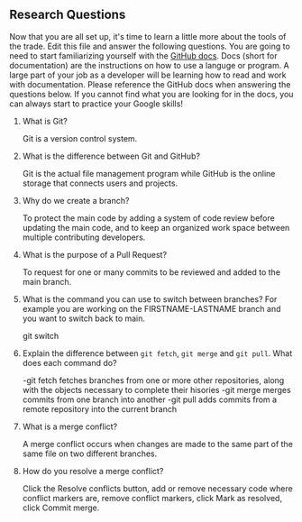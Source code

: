 ## Research Questions 

Now that you are all set up, it's time to learn a little more about the tools of the trade. Edit this file and answer the following questions. You are going to need to start familiarizing yourself with the [GitHub docs](https://docs.github.com/en). Docs (short for documentation) are the instructions on how to use a languge or program. A large part of your job as a developer will be learning how to read and work with documentation. Please reference the GitHub docs when answering the questions below. If you cannot find what you are looking for in the docs, you can always start to practice your Google skills!

1. What is Git?

	Git is a version control system.

2. What is the difference between Git and GitHub?

	Git is the actual file management program while GitHub is the online storage that connects users and projects.

3. Why do we create a branch?

	To protect the main code by adding a system of code review before updating the main code, and to keep an organized work space between multiple contributing developers.

4. What is the purpose of a Pull Request?

	To request for one or many commits to be reviewed and added to the main branch. 

5. What is the command you can use to switch between branches? For example you are working on the FIRSTNAME-LASTNAME branch and you want to switch back to main.

	git switch	

6. Explain the difference between `git fetch`, `git merge` and `git pull`. What does each command do?

	-git fetch fetches branches from one or more other repositories, along with the objects necessary to complete their hisories
	-git merge merges commits from one branch into another
	-git pull adds commits from a remote repository into the current branch

7. What is a merge conflict?

	A merge conflict occurs when changes are made to the same part of the same file on two different branches.

8. How do you resolve a merge conflict?

	Click the Resolve conflicts button, add or remove necessary code where conflict markers are, remove conflict markers, click Mark as resolved, click Commit merge.
